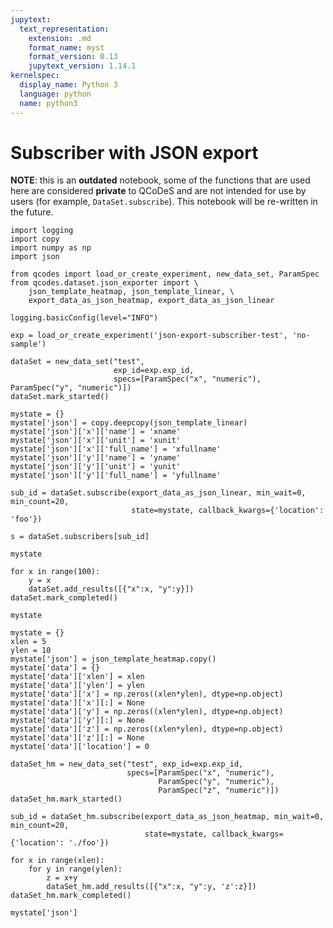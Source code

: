 ```yaml
---
jupytext:
  text_representation:
    extension: .md
    format_name: myst
    format_version: 0.13
    jupytext_version: 1.14.1
kernelspec:
  display_name: Python 3
  language: python
  name: python3
---
```


# Subscriber with JSON export

__NOTE__: this is an __outdated__ notebook, some of the functions that are used here are considered __private__ to QCoDeS and are not intended for use by users (for example, `DataSet.subscribe`). This notebook will be re-written in the future.

```{code-cell} ipython3
import logging
import copy
import numpy as np
import json
```

```{code-cell} ipython3
from qcodes import load_or_create_experiment, new_data_set, ParamSpec
from qcodes.dataset.json_exporter import \
    json_template_heatmap, json_template_linear, \
    export_data_as_json_heatmap, export_data_as_json_linear
```

```{code-cell} ipython3
logging.basicConfig(level="INFO")
```

```{code-cell} ipython3
exp = load_or_create_experiment('json-export-subscriber-test', 'no-sample')
```

```{code-cell} ipython3
dataSet = new_data_set("test",
                       exp_id=exp.exp_id,
                       specs=[ParamSpec("x", "numeric"), ParamSpec("y", "numeric")])
dataSet.mark_started()
```

```{code-cell} ipython3
mystate = {}
mystate['json'] = copy.deepcopy(json_template_linear)
mystate['json']['x']['name'] = 'xname'
mystate['json']['x']['unit'] = 'xunit'
mystate['json']['x']['full_name'] = 'xfullname'
mystate['json']['y']['name'] = 'yname'
mystate['json']['y']['unit'] = 'yunit'
mystate['json']['y']['full_name'] = 'yfullname'
```

```{code-cell} ipython3
sub_id = dataSet.subscribe(export_data_as_json_linear, min_wait=0, min_count=20,
                           state=mystate, callback_kwargs={'location': 'foo'})
```

```{code-cell} ipython3
s = dataSet.subscribers[sub_id]
```

```{code-cell} ipython3
mystate
```

```{code-cell} ipython3
for x in range(100):
    y = x
    dataSet.add_results([{"x":x, "y":y}])
dataSet.mark_completed()
```

```{code-cell} ipython3
mystate
```

```{code-cell} ipython3
mystate = {}
xlen = 5
ylen = 10
mystate['json'] = json_template_heatmap.copy()
mystate['data'] = {}
mystate['data']['xlen'] = xlen
mystate['data']['ylen'] = ylen
mystate['data']['x'] = np.zeros((xlen*ylen), dtype=np.object)
mystate['data']['x'][:] = None
mystate['data']['y'] = np.zeros((xlen*ylen), dtype=np.object)
mystate['data']['y'][:] = None
mystate['data']['z'] = np.zeros((xlen*ylen), dtype=np.object)
mystate['data']['z'][:] = None
mystate['data']['location'] = 0
```

```{code-cell} ipython3
dataSet_hm = new_data_set("test", exp_id=exp.exp_id,
                          specs=[ParamSpec("x", "numeric"),
                                 ParamSpec("y", "numeric"),
                                 ParamSpec("z", "numeric")])
dataSet_hm.mark_started()
```

```{code-cell} ipython3
sub_id = dataSet_hm.subscribe(export_data_as_json_heatmap, min_wait=0, min_count=20,
                              state=mystate, callback_kwargs={'location': './foo'})
```

```{code-cell} ipython3
for x in range(xlen):
    for y in range(ylen):
        z = x+y
        dataSet_hm.add_results([{"x":x, "y":y, 'z':z}])
dataSet_hm.mark_completed()
```

```{code-cell} ipython3
mystate['json']
```
